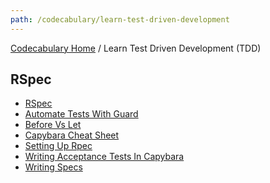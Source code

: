 ```yaml
---
path: /codecabulary/learn-test-driven-development
---
```

<!-- ---title: Learn Test Driven Development --->

[Codecabulary Home](/codecabulary) / Learn Test Driven Development (TDD)

## RSpec

* [RSpec](/codecabulary/learn-test-driven-development/rspec)
* [Automate Tests With Guard](/codecabulary/learn-test-driven-development/rspec/automate-tests-with-guard)
* [Before Vs Let](/codecabulary/learn-test-driven-development/rspec/before-vs-let)
* [Capybara Cheat Sheet](/codecabulary/learn-test-driven-development/rspec/capybara-cheat-sheet)
* [Setting Up Rpec](/codecabulary/learn-test-driven-development/rspec/setting-up-rpec)
* [Writing Acceptance Tests In Capybara](/codecabulary/learn-test-driven-development/rspec/writing-acceptance-tests-in-capybara)
* [Writing Specs](/codecabulary/learn-test-driven-development/rspec/writing-specs)
